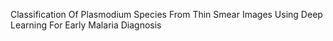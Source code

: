 Classification Of Plasmodium Species From Thin Smear Images Using Deep Learning For Early Malaria Diagnosis
